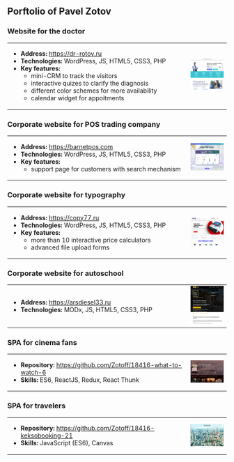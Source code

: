 ## Porftolio of Pavel Zotov

### Website for the doctor
<table border="0">
    <tr>
    <td width="400">
       <ul>
        <li><strong>Address: </strong> <a href="https://dr-rotov.ru" target="_blank">https://dr-rotov.ru</a></li>
        <li><strong>Technologies: </strong> WordPress, JS, HTML5, CSS3, PHP</li>
        <li><strong>Key features: </strong> 
            <ul>
                <li>mini-CRM to track the visitors</li>
                <li>interactive quizes to clarify the diagnosis</li>
                <li>different color schemes for more availability</li>
                <li>calendar widget for appoitments</li>
            </ul>
        </li>
       </ul>
    </td>
    <td>
        <img src="src/dr-rotov.png" width="250" height="auto">
    </td>
    </tr>
</table>

### Corporate website for POS trading company
<table border="0">
    <tr>
    <td width="400">
       <ul>
        <li><strong>Address: </strong> <a href="https://barnetpos.com" target="_blank">https://barnetpos.com</a></li>
        <li><strong>Technologies: </strong> WordPress, JS, HTML5, CSS3, PHP</li>
        <li><strong>Key features: </strong> 
            <ul>
                <li>support page for customers with search mechanism</li>
            </ul>
        </li>
       </ul>
    </td>
    <td>
        <img src="src/barnetpos.png" width="250" height="auto">
    </td>
    </tr>
</table>

### Corporate website for typography
<table border="0">
    <tr>
    <td width="400">
       <ul>
        <li><strong>Address: </strong> <a href="https://copy77.ru" target="_blank">https://copy77.ru</a></li>
        <li><strong>Technologies: </strong> WordPress, JS, HTML5, CSS3, PHP</li>
        <li><strong>Key features: </strong> 
            <ul>
                <li>more than 10 interactive price calculators</li>
                <li>advanced file upload forms</li>
            </ul>
        </li>
       </ul>
    </td>
    <td>
        <img src="src/typography.png" width="250" height="auto">
    </td>
    </tr>
</table>

### Corporate website for autoschool
<table border="0">
    <tr>
    <td width="400">
       <ul>
        <li><strong>Address: </strong> <a href="https://arsdiesel33.ru" target="_blank">https://arsdiesel33.ru</a></li>
        <li><strong>Technologies: </strong> MODx, JS, HTML5, CSS3, PHP</li>
       </ul>
    </td>
    <td>
        <img src="src/arsdiesel.png" width="250" height="auto">
    </td>
    </tr>
</table>

### SPA for cinema fans
<table border="0">
    <tr>
    <td width="400">
       <ul>
        <li><strong>Repository: </strong> <a href="https://github.com/Zotoff/18416-what-to-watch-6" target="_blank">https://github.com/Zotoff/18416-what-to-watch-6</a></li>
        <li><strong>Skills: </strong> ES6, ReactJS, Redux, React Thunk</li>
       </ul>
    </td>
    <td>
        <img src="src/whattowatch.png" width="250" height="auto">
    </td>
    </tr>
</table>

### SPA for travelers
<table border="0">
    <tr>
    <td width="400">
       <ul>
        <li><strong>Repository: </strong> <a href="https://github.com/Zotoff/18416-keksobooking-21" target="_blank">https://github.com/Zotoff/18416-keksobooking-21</a></li>
        <li><strong>Skills: </strong> JavaScript (ES6), Canvas</li>
       </ul>
    </td>
    <td>
        <img src="src/keksobooking.png" width="250" height="auto">
    </td>
    </tr>
</table>
